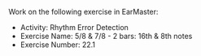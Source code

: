 Work on the following exercise in EarMaster:
- Activity: Rhythm Error Detection
- Exercise Name: 5/8 & 7/8 - 2 bars: 16th & 8th notes
- Exercise Number: 22.1
